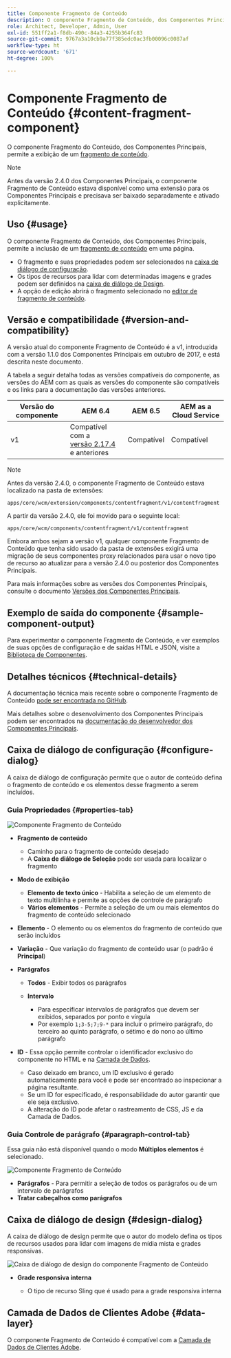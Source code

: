 ```yaml
---
title: Componente Fragmento de Conteúdo
description: O componente Fragmento de Conteúdo, dos Componentes Principais, permite a exibição de um fragmento de conteúdo.
role: Architect, Developer, Admin, User
exl-id: 551ff2a1-f8db-490c-84a3-4255b364fc83
source-git-commit: 9767a3a10cb9a77f385edc0ac3fb00096c0087af
workflow-type: ht
source-wordcount: '671'
ht-degree: 100%

---
```


# Componente Fragmento de Conteúdo {#content-fragment-component}

O componente Fragmento do Conteúdo, dos Componentes Principais, permite a exibição de um [fragmento de conteúdo](https://experienceleague.adobe.com/docs/experience-manager-cloud-service/assets/content-fragments/content-fragments.html?lang=pt-BR).

>[!NOTE]
>
>Antes da versão 2.4.0 dos Componentes Principais, o componente Fragmento de Conteúdo estava disponível como uma extensão para os Componentes Principais e precisava ser baixado separadamente e ativado explicitamente.

## Uso {#usage}

O componente Fragmento de Conteúdo, dos Componentes Principais, permite a inclusão de um [fragmento de conteúdo](https://experienceleague.adobe.com/docs/experience-manager-cloud-service/assets/content-fragments/content-fragments.html?lang=pt-BR) em uma página.

* O fragmento e suas propriedades podem ser selecionados na [caixa de diálogo de configuração](#configure-dialog).
* Os tipos de recursos para lidar com determinadas imagens e grades podem ser definidos na [caixa de diálogo de Design](#design-dialog).
* A opção de edição abrirá o fragmento selecionado no [editor de fragmento de conteúdo](https://experienceleague.adobe.com/docs/experience-manager-cloud-service/assets/content-fragments/content-fragments-variations.html?lang=pt-BR).

## Versão e compatibilidade {#version-and-compatibility}

A versão atual do componente Fragmento de Conteúdo é a v1, introduzida com a versão 1.1.0 dos Componentes Principais em outubro de 2017, e está descrita neste documento.

A tabela a seguir detalha todas as versões compatíveis do componente, as versões do AEM com as quais as versões do componente são compatíveis e os links para a documentação das versões anteriores.

| Versão do componente | AEM 6.4 | AEM 6.5 | AEM as a Cloud Service |
|--- |--- |---|---|
| v1 | Compatível com a <br>[versão 2.17.4](/help/versions.md) e anteriores | Compatível | Compatível |

>[!NOTE]
>
>Antes da versão 2.4.0, o componente Fragmento de Conteúdo estava localizado na pasta de extensões:
>
> `apps/core/wcm/extension/components/contentfragment/v1/contentfragment`
> 
>A partir da versão 2.4.0, ele foi movido para o seguinte local:
>
>`apps/core/wcm/components/contentfragment/v1/contentfragment`
>
>Embora ambos sejam a versão v1, qualquer componente Fragmento de Conteúdo que tenha sido usado da pasta de extensões exigirá uma migração de seus componentes proxy relacionados para usar o novo tipo de recurso ao atualizar para a versão 2.4.0 ou posterior dos Componentes Principais.

Para mais informações sobre as versões dos Componentes Principais, consulte o documento [Versões dos Componentes Principais](/help/versions.md).

## Exemplo de saída do componente {#sample-component-output}

Para experimentar o componente Fragmento de Conteúdo, e ver exemplos de suas opções de configuração e de saídas HTML e JSON, visite a [Biblioteca de Componentes](https://adobe.com/go/aem_cmp_library_cf_br).

## Detalhes técnicos {#technical-details}

A documentação técnica mais recente sobre o componente Fragmento de Conteúdo [pode ser encontrada no GitHub](https://adobe.com/go/aem_cmp_tech_cf_v1_br).

Mais detalhes sobre o desenvolvimento dos Componentes Principais podem ser encontrados na [documentação do desenvolvedor dos Componentes Principais](/help/developing/overview.md).

## Caixa de diálogo de configuração {#configure-dialog}

A caixa de diálogo de configuração permite que o autor de conteúdo defina o fragmento de conteúdo e os elementos desse fragmento a serem incluídos.

### Guia Propriedades {#properties-tab}

![Componente Fragmento de Conteúdo](/help/assets/content-fragment-edit-properties.png)

* **Fragmento de conteúdo**

   * Caminho para o fragmento de conteúdo desejado
   * A **Caixa de diálogo de Seleção** pode ser usada para localizar o fragmento

* **Modo de exibição**
   * **Elemento de texto único** - Habilita a seleção de um elemento de texto multilinha e permite as opções de controle de parágrafo
   * **Vários elementos** - Permite a seleção de um ou mais elementos do fragmento de conteúdo selecionado
* **Elemento** - O elemento ou os elementos do fragmento de conteúdo que serão incluídos
* **Variação** - Que variação do fragmento de conteúdo usar (o padrão é **Principal**)

* **Parágrafos**

   * **Todos** - Exibir todos os parágrafos
   * **Intervalo**

      * Para especificar intervalos de parágrafos que devem ser exibidos, separados por ponto e vírgula
      * Por exemplo `1;3-5;7;9-*` para incluir o primeiro parágrafo, do terceiro ao quinto parágrafo, o sétimo e do nono ao último parágrafo
* **ID** - Essa opção permite controlar o identificador exclusivo do componente no HTML e na [Camada de Dados](/help/developing/data-layer/overview.md).
   * Caso deixado em branco, um ID exclusivo é gerado automaticamente para você e pode ser encontrado ao inspecionar a página resultante.
   * Se um ID for especificado, é responsabilidade do autor garantir que ele seja exclusivo.
   * A alteração do ID pode afetar o rastreamento de CSS, JS e da Camada de Dados.

### Guia Controle de parágrafo {#paragraph-control-tab}

Essa guia não está disponível quando o modo **Múltiplos elementos** é selecionado.

![Componente Fragmento de Conteúdo](/help/assets/content-fragment-edit-paragraph.png)

* **Parágrafos** - Para permitir a seleção de todos os parágrafos ou de um intervalo de parágrafos
* **Tratar cabeçalhos como parágrafos**

## Caixa de diálogo de design {#design-dialog}

A caixa de diálogo de design permite que o autor do modelo defina os tipos de recursos usados para lidar com imagens de mídia mista e grades responsivas.

![Caixa de diálogo de design do componente Fragmento de Conteúdo](/help/assets/content-fragment-design.png)

* **Grade responsiva interna**

   * O tipo de recurso Sling que é usado para a grade responsiva interna

## Camada de Dados de Clientes Adobe {#data-layer}

O componente Fragmento de Conteúdo é compatível com a [Camada de Dados de Clientes Adobe](/help/developing/data-layer/overview.md).
